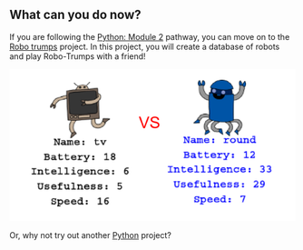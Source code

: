 ## What can you do now?

If you are following the [Python: Module 2](https://projects.raspberrypi.org/en/pathways/python-module-2) pathway, you can move on to the [Robo trumps](https://projects.raspberrypi.org/en/projects/robo-trumps) project. In this project, you will create a database of robots and play Robo-Trumps with a friend! 


![A finished game of Robo trumps. There are pictures of two robots, and stats for each robot are given below the robot image.](images/robotrumps-finished.png)


Or, why not try out another [Python](https://projects.raspberrypi.org/en/projects?software%5B%5D=python) project?